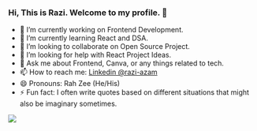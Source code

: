 ### Hi, This is Razi. Welcome to my profile. 👋


- 🔭 I’m currently working on Frontend Development.
- 🌱 I’m currently learning React and DSA.
- 👯 I’m looking to collaborate on Open Source Project.
- 🤔 I’m looking for help with React Project Ideas.
- 💬 Ask me about Frontend, Canva, or any things related to tech.
- 📫 How to reach me: [Linkedin @razi-azam](https://www.linkedin.com/in/razi-azam-47750087/)
- 😄 Pronouns: Rah Zee (He/His)
- ⚡ Fun fact: I often write quotes based on different situations that might also be imaginary sometimes.

<img src="https://github-readme-stats.vercel.app/api?username=Razi-Azam&show_icons=true&theme=react" />
